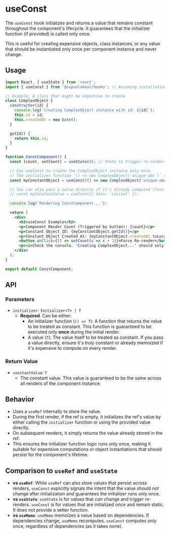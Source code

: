 # useConst

The `useConst` hook initializes and returns a value that remains constant throughout the component's lifecycle. It guarantees that the initializer function (if provided) is called only once.

This is useful for creating expensive objects, class instances, or any value that should be instantiated only once per component instance and never change.

## Usage

```jsx
import React, { useState } from 'react';
import { useConst } from '@supunlakmal/hooks'; // Assuming installation

// Example: A class that might be expensive to create
class ComplexObject {
  constructor(id) {
    console.log(`Creating ComplexObject instance with id: ${id}`);
    this.id = id;
    this.createdAt = new Date();
  }

  getId() {
    return this.id;
  }
}

function ConstComponent() {
  const [count, setCount] = useState(0); // State to trigger re-renders

  // Use useConst to create the ComplexObject instance only once.
  // The initializer function `() => new ComplexObject('unique-abc')` runs only on the first render.
  const myConstantObject = useConst(() => new ComplexObject('unique-abc'));

  // You can also pass a value directly if it's already computed (less common for expensive values)
  // const myConstantValue = useConst({ data: 'initial' }); 

  console.log('Rendering ConstComponent...');

  return (
    <div>
      <h2>useConst Example</h2>
      <p>Component Render Count (Triggered by button): {count}</p>
      <p>Constant Object ID: {myConstantObject.getId()}</p>
      <p>Constant Object Created At: {myConstantObject.createdAt.toLocaleTimeString()}</p>
      <button onClick={() => setCount(c => c + 1)}>Force Re-render</button>
      <p><i>Check the console. 'Creating ComplexObject...' should only appear once.</i></p>
    </div>
  );
}

export default ConstComponent;
```

## API

### Parameters

-   `initializer`: `Initializer<T> | T`
    -   **Required**. Can be either:
        -   An initializer function (`() => T`): A function that returns the value to be treated as constant. This function is guaranteed to be executed only **once** during the initial render.
        -   A value (`T`): The value itself to be treated as constant. If you pass a value directly, ensure it's truly constant or already memoized if it's expensive to compute on every render.

### Return Value

-   `constantValue`: `T`
    -   The constant value. This value is guaranteed to be the same across all renders of the component instance.

## Behavior

-   Uses a `useRef` internally to store the value.
-   During the first render, if the ref is empty, it initializes the ref's value by either calling the `initializer` function or using the provided value directly.
-   On subsequent renders, it simply returns the value already stored in the ref.
-   This ensures the initializer function logic runs only once, making it suitable for expensive computations or object instantiations that should persist for the component's lifetime.

## Comparison to `useRef` and `useState`

-   **vs `useRef`**: While `useRef` can also store values that persist across renders, `useConst` explicitly signals the intent that the value *should not* change after initialization and guarantees the initializer runs only once.
-   **vs `useState`**: `useState` is for values that *can* change and trigger re-renders. `useConst` is for values that are initialized once and remain static. It does not provide a setter function.
-   **vs `useMemo`**: `useMemo` memoizes a value based on dependencies. If dependencies change, `useMemo` recomputes. `useConst` computes only once, regardless of dependencies (as it takes none).
